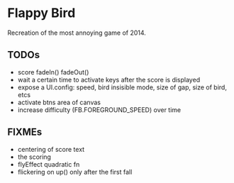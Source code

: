 Flappy Bird
===========

Recreation of the most annoying game of 2014.

TODOs
-----
* score fadeIn() fadeOut()
* wait a certain time to activate keys after the score is displayed
* expose a UI.config: speed, bird insisible mode, size of gap, size of bird, etcs
* activate btns area of canvas
* increase difficulty (FB.FOREGROUND_SPEED) over time

FIXMEs
------
* centering of score text
* the scoring
* flyEffect quadratic fn
* flickering on up() only after the first fall
